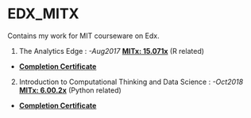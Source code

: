 # EDX_MITX
Contains my work for MIT courseware on Edx.

1. The Analytics Edge : _-Aug2017_ [__MITx: 15.071x__](https://courses.edx.org/courses/course-v1:MITx+15.071x+2T2017/course/) (R related)
* [__Completion Certificate__](https://courses.edx.org/certificates/6d7673b4ec9b4341b8282a298688cc21)

2. Introduction to Computational Thinking and Data Science : _-Oct2018_ [__MITx: 6.00.2x__](https://courses.edx.org/courses/course-v1:MITx+6.00.2x+3T2017/course/) (Python related)
* [__Completion Certificate__](https://courses.edx.org/certificates/323150390a7c4ffb9deb6ea63be5efb0)
